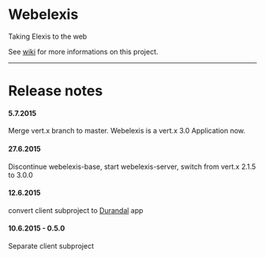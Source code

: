 Webelexis
=============

Taking Elexis to the web

See [wiki](http://github.com/rgwch/webelexis/wiki) for more informations on this project.

-----
Release notes
=============

#### 5.7.2015

Merge vert.x branch to master. Webelexis is a vert.x 3.0 Application now.

#### 27.6.2015

Discontinue webelexis-base, start webelexis-server, switch from vert.x 2.1.5 to 3.0.0

#### 12.6.2015

convert client subproject to [Durandal](http://durandaljs.com) app

#### 10.6.2015 - 0.5.0

Separate client subproject


